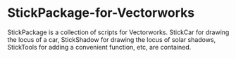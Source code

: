 StickPackage-for-Vectorworks
============================

StickPackage is a collection of scripts for Vectorworks. StickCar for drawing the locus of a car, StickShadow for drawing the locus of solar shadows, StickTools for adding a convenient function, etc, are contained.
